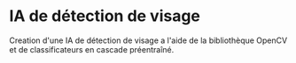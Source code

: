 #  IA de détection de visage 

Creation d'une IA de détection de visage a l'aide de la bibliothèque OpenCV et de classificateurs en cascade préentraîné.
